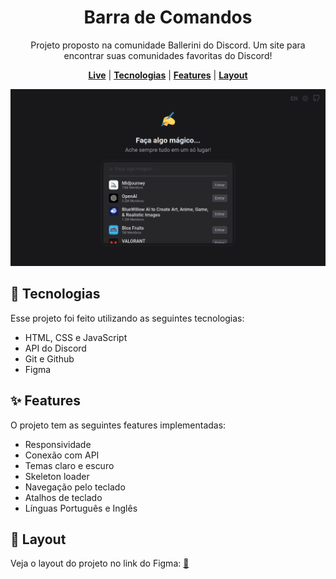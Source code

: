 [live]: https://dreisss.github.io/ballerini/monthly/2023/april

<div align="center">

# **Barra de Comandos**

Projeto proposto na comunidade Ballerini do Discord. Um site para encontrar suas
comunidades favoritas do Discord!

[**Live**][live] | [**Tecnologias**](#rocket-tecnologias) | [**Features**](#sparkles-features) | [**Layout**](#art-layout)

[![preview](./preview.png)][live]

</div>

## :rocket: **Tecnologias**

Esse projeto foi feito utilizando as seguintes tecnologias:

- HTML, CSS e JavaScript
- API do Discord
- Git e Github
- Figma

## :sparkles: **Features**

O projeto tem as seguintes features implementadas:

- Responsividade
- Conexão com API
- Temas claro e escuro
- Skeleton loader
- Navegação pelo teclado
- Atalhos de teclado
- Línguas Português e Inglês

## :art: **Layout**

Veja o layout do projeto no link do Figma: [:link:](https://www.figma.com/community/file/1225204988453832602)
